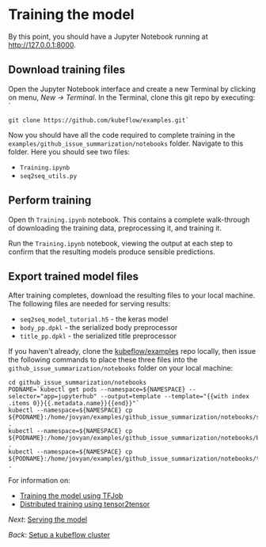 # Training the model

By this point, you should have a Jupyter Notebook running at http://127.0.0.1:8000.

## Download training files

Open the Jupyter Notebook interface and create a new Terminal by clicking on
menu, *New -> Terminal*. In the Terminal, clone this git repo by executing: `

```commandline
git clone https://github.com/kubeflow/examples.git`
```

Now you should have all the code required to complete training in the `examples/github_issue_summarization/notebooks` folder. Navigate to this folder.
Here you should see two files:

*    `Training.ipynb`
*    `seq2seq_utils.py`

## Perform training

Open th `Training.ipynb` notebook. This contains a complete walk-through of
downloading the training data, preprocessing it, and training it.

Run the `Training.ipynb` notebook, viewing the output at each step to confirm
that the resulting models produce sensible predictions.

## Export trained model files

After training completes, download the resulting files to your local machine.
The following files are needed for serving results:

* `seq2seq_model_tutorial.h5` - the keras model
* `body_pp.dpkl` - the serialized body preprocessor
* `title_pp.dpkl` - the serialized title preprocessor

If you haven't already, clone the [kubeflow/examples](https://github.com/kubeflow/examples) repo locally, then issue the following commands to place these three files into the `github_issue_summarization/notebooks` folder on your local machine:

```
cd github_issue_summarization/notebooks
PODNAME=`kubectl get pods --namespace=${NAMESPACE} --selector="app=jupyterhub" --output=template --template="{{with index .items 0}}{{.metadata.name}}{{end}}"`
kubectl --namespace=${NAMESPACE} cp ${PODNAME}:/home/jovyan/examples/github_issue_summarization/notebooks/seq2seq_model_tutorial.h5 .
kubectl --namespace=${NAMESPACE} cp ${PODNAME}:/home/jovyan/examples/github_issue_summarization/notebooks/body_pp.dpkl .
kubectl --namespace=${NAMESPACE} cp ${PODNAME}:/home/jovyan/examples/github_issue_summarization/notebooks/title_pp.dpkl .
```

For information on:
- [Training the model using TFJob](02_training_the_model_tfjob.md)
- [Distributed training using tensor2tensor](02_tensor2tensor_training.md)

*Next*: [Serving the model](03_serving_the_model.md)

*Back*: [Setup a kubeflow cluster](01_setup_a_kubeflow_cluster.md)

